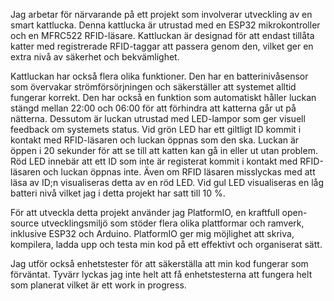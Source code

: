 
Jag arbetar för närvarande på ett projekt som involverar utveckling av en smart kattlucka. Denna kattlucka är utrustad med en ESP32 mikrokontroller och en MFRC522 RFID-läsare. Kattluckan är designad för att endast tillåta katter med registrerade RFID-taggar att passera genom den, vilket ger en extra nivå av säkerhet och bekvämlighet.

Kattluckan har också flera olika funktioner. Den har en batterinivåsensor som övervakar strömförsörjningen och säkerställer att systemet alltid fungerar korrekt. Den har också en funktion som automatiskt håller luckan stängd mellan 22:00 och 06:00 för att förhindra att katterna går ut på nätterna. Dessutom är luckan utrustad med LED-lampor som ger visuell feedback om systemets status. Vid grön LED har ett giltligt ID kommit i kontakt med RFID-läsaren och luckan öppnas som den ska. Luckan är öppen i 20 sekunder för att se till att katten kan gå in eller ut utan problem. Röd LED innebär att ett ID som inte är registerat kommit i kontakt med RFID-läsaren och luckan öppnas inte. Även om RFID läsaren misslyckas med att läsa av ID;n visualiseras detta av en röd LED. Vid gul LED visualiseras en låg batteri nivå vilket jag i detta projekt har satt till 10 %. 

För att utveckla detta projekt använder jag PlatformIO, en kraftfull open-source utvecklingsmiljö som stöder flera olika plattformar och ramverk, inklusive ESP32 och Arduino. PlatformIO ger mig möjlighet att skriva, kompilera, ladda upp och testa min kod på ett effektivt och organiserat sätt.

Jag utför också enhetstester för att säkerställa att min kod fungerar som förväntat. 
Tyvärr lyckas jag inte helt att få enhetstesterna att fungera helt som planerat vilket är ett work in progress. 

